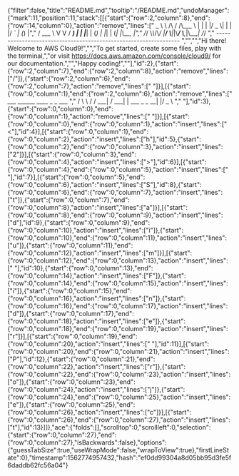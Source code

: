{"filter":false,"title":"README.md","tooltip":"/README.md","undoManager":{"mark":11,"position":11,"stack":[[{"start":{"row":2,"column":8},"end":{"row":14,"column":0},"action":"remove","lines":[" _ \\ \\ /\\ / /\\___ \\  | |   | |/ _ \\| | | |/ _` | (_) |","      / ___ \\ V  V /  ___) | | |___| | (_) | |_| | (_| |\\__, |","     /_/   \\_\\_/\\_/  |____/   \\____|_|\\___/ \\__,_|\\__,_|  /_/ "," ----------------------------------------------------------------- ","","","Hi there! Welcome to AWS Cloud9!","","To get started, create some files, play with the terminal,","or visit https://docs.aws.amazon.com/console/cloud9/ for our documentation.","","Happy coding!",""],"id":2},{"start":{"row":2,"column":7},"end":{"row":2,"column":8},"action":"remove","lines":["/"]},{"start":{"row":2,"column":6},"end":{"row":2,"column":7},"action":"remove","lines":[" "]}],[{"start":{"row":0,"column":1},"end":{"row":2,"column":6},"action":"remove","lines":["        ___        ______     ____ _                 _  ___  ","        / \\ \\      / / ___|   / ___| | ___  _   _  __| |/ _ \\ ","      "],"id":3},{"start":{"row":0,"column":0},"end":{"row":0,"column":1},"action":"remove","lines":[" "]}],[{"start":{"row":0,"column":0},"end":{"row":0,"column":1},"action":"insert","lines":["<"],"id":4}],[{"start":{"row":0,"column":1},"end":{"row":0,"column":2},"action":"insert","lines":["h"],"id":5},{"start":{"row":0,"column":2},"end":{"row":0,"column":3},"action":"insert","lines":["2"]}],[{"start":{"row":0,"column":3},"end":{"row":0,"column":4},"action":"insert","lines":[">"],"id":6}],[{"start":{"row":0,"column":4},"end":{"row":0,"column":5},"action":"insert","lines":[" "],"id":7}],[{"start":{"row":0,"column":5},"end":{"row":0,"column":6},"action":"insert","lines":["S"],"id":8},{"start":{"row":0,"column":6},"end":{"row":0,"column":7},"action":"insert","lines":["t"]},{"start":{"row":0,"column":7},"end":{"row":0,"column":8},"action":"insert","lines":["a"]}],[{"start":{"row":0,"column":8},"end":{"row":0,"column":9},"action":"insert","lines":["d"],"id":9},{"start":{"row":0,"column":9},"end":{"row":0,"column":10},"action":"insert","lines":["i"]},{"start":{"row":0,"column":10},"end":{"row":0,"column":11},"action":"insert","lines":["u"]},{"start":{"row":0,"column":11},"end":{"row":0,"column":12},"action":"insert","lines":["m"]}],[{"start":{"row":0,"column":12},"end":{"row":0,"column":13},"action":"insert","lines":[" "],"id":10},{"start":{"row":0,"column":13},"end":{"row":0,"column":14},"action":"insert","lines":["F"]},{"start":{"row":0,"column":14},"end":{"row":0,"column":15},"action":"insert","lines":["i"]},{"start":{"row":0,"column":15},"end":{"row":0,"column":16},"action":"insert","lines":["n"]},{"start":{"row":0,"column":16},"end":{"row":0,"column":17},"action":"insert","lines":["d"]},{"start":{"row":0,"column":17},"end":{"row":0,"column":18},"action":"insert","lines":["e"]},{"start":{"row":0,"column":18},"end":{"row":0,"column":19},"action":"insert","lines":["r"]}],[{"start":{"row":0,"column":19},"end":{"row":0,"column":20},"action":"insert","lines":[" "],"id":11}],[{"start":{"row":0,"column":20},"end":{"row":0,"column":21},"action":"insert","lines":["P"],"id":12},{"start":{"row":0,"column":21},"end":{"row":0,"column":22},"action":"insert","lines":["r"]},{"start":{"row":0,"column":22},"end":{"row":0,"column":23},"action":"insert","lines":["o"]},{"start":{"row":0,"column":23},"end":{"row":0,"column":24},"action":"insert","lines":["j"]},{"start":{"row":0,"column":24},"end":{"row":0,"column":25},"action":"insert","lines":["e"]},{"start":{"row":0,"column":25},"end":{"row":0,"column":26},"action":"insert","lines":["c"]}],[{"start":{"row":0,"column":26},"end":{"row":0,"column":27},"action":"insert","lines":["t"],"id":13}]]},"ace":{"folds":[],"scrolltop":0,"scrollleft":0,"selection":{"start":{"row":0,"column":27},"end":{"row":0,"column":27},"isBackwards":false},"options":{"guessTabSize":true,"useWrapMode":false,"wrapToView":true},"firstLineState":0},"timestamp":1562774957432,"hash":"ef0dd99304a8d05bb95d3fe5f6daddb62fc56a04"}